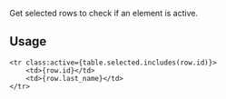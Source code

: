 Get selected rows to check if an element is active.

## Usage

```svelte
<tr class:active={table.selected.includes(row.id)}>
    <td>{row.id}</td>
    <td>{row.last_name}</td>
</tr>
```